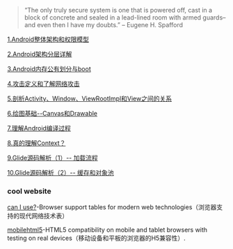 > “The only truly secure system is one that is powered off, cast in a block of concrete and sealed in a lead-lined room with armed guards–and even then I have my doubts.” – Eugene H. Spafford

[1.Android整体架构和权限模型](https://github.com/ChenSiLiang/securdroid/blob/master/1.%E6%9E%B6%E6%9E%84%E5%92%8C%E6%9D%83%E9%99%90%E6%A8%A1%E5%9E%8B/Android%E6%9E%B6%E6%9E%84%E5%92%8C%E6%9D%83%E9%99%90%E6%A8%A1%E5%9E%8B.md)

[2.Android架构分层详解](https://github.com/ChenSiLiang/securdroid/blob/master/2.%E6%9E%B6%E6%9E%84%E5%88%86%E5%B1%82%E8%AF%A6%E8%A7%A3/%E6%B7%B1%E5%85%A5%E7%90%86%E8%A7%A3Android%E5%B1%82%E7%BA%A7.md)

[3.Android内存公有划分与boot](https://github.com/ChenSiLiang/securdroid/blob/master/3.%E5%86%85%E5%AD%98%E5%85%AC%E6%9C%89%E5%88%92%E5%88%86%E4%B8%8Eboot/%E5%86%85%E5%AD%98%E5%85%AC%E6%9C%89%E5%88%92%E5%88%86%E4%B8%8Eboot.md)

[4.攻击定义和了解网络攻击](https://github.com/ChenSiLiang/securdroid/tree/master/4.%E4%B8%80%E8%88%AC%E6%94%BB%E5%87%BB%E5%92%8C%E7%BD%91%E7%BB%9C%E6%94%BB%E5%87%BB)

[5.剖析Activity、Window、ViewRootImpl和View之间的关系](https://github.com/ChenSiLiang/securdroid/blob/master/5.%E5%89%96%E6%9E%90Activity%E3%80%81Window%E3%80%81ViewRootImpl%E5%92%8CView%E4%B9%8B%E9%97%B4%E7%9A%84%E5%85%B3%E7%B3%BB/%E5%89%96%E6%9E%90Activity%E3%80%81Window%E3%80%81ViewRootImpl%E5%92%8CView%E4%B9%8B%E9%97%B4%E7%9A%84%E5%85%B3%E7%B3%BB.md)

[6.绘图基础--Canvas和Drawable](https://github.com/ChenSiLiang/securdroid/blob/master/6.%C2%A0%E7%BB%98%E5%9B%BE%E5%9F%BA%E7%A1%80--Canvas%E4%B8%8EDrawable/Canvas%E3%80%81Bitmap.md)

[7.理解Android编译过程](https://github.com/ChenSiLiang/securdroid/blob/master/7.Android%E7%BC%96%E8%AF%91%E8%BF%87%E7%A8%8B/%E7%90%86%E8%A7%A3Android%E7%BC%96%E8%AF%91%E8%BF%87%E7%A8%8B.md)

[8.真的理解Context？](https://github.com/ChenSiLiang/android-toy/blob/master/8.%E7%9C%9F%E7%9A%84%E7%90%86%E8%A7%A3Context%EF%BC%9F/%E7%9C%9F%E7%9A%84%E7%90%86%E8%A7%A3Context%EF%BC%9F.md)

[9.Glide源码解析（1）-- 加载流程](https://github.com/ChenSiLiang/android-toy/blob/master/9.Glide%E6%BA%90%E7%A0%81%E8%A7%A3%E6%9E%90%EF%BC%881%EF%BC%89--%20%E5%8A%A0%E8%BD%BD%E6%B5%81%E7%A8%8B/glide.md)

[10.Glide源码解析（2）-- 缓存和对象池](https://github.com/ChenSiLiang/android-toy/blob/master/10.Glide%E6%BA%90%E7%A0%81%E8%A7%A3%E6%9E%90%EF%BC%882%EF%BC%89--%20%E7%BC%93%E5%AD%98%E5%92%8C%E5%AF%B9%E8%B1%A1%E6%B1%A0/Glide-%E7%BC%93%E5%AD%98%E5%92%8C%E5%AF%B9%E8%B1%A1%E6%B1%A0.md)

### cool website

[can I use?](http://caniuse.com/#home)-Browser support tables for modern web technologies（浏览器支持的现代网络技术表）

[mobilehtml5](http://mobilehtml5.org/)-HTML5 compatibility on mobile and tablet browsers with testing on real devices（移动设备和平板的浏览器的H5兼容性）.



